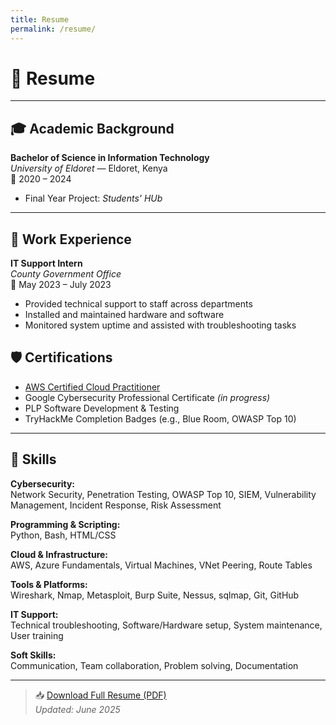 ```yaml
---
title: Resume
permalink: /resume/
---
```


# 📄 Resume

---

## 🎓 Academic Background

**Bachelor of Science in Information Technology**  
*University of Eldoret* — Eldoret, Kenya  
📅 2020 – 2024  
- Final Year Project: *Students' HUb*  
  

---

## 💼 Work Experience

**IT Support Intern**  
*County Government Office*  
📅 May 2023 – July 2023  
- Provided technical support to staff across departments  
- Installed and maintained hardware and software  
- Monitored system uptime and assisted with troubleshooting tasks  

## 🛡️ Certifications

- [AWS Certified Cloud Practitioner](https://www.credly.com/users/samuel_mbai)
- Google Cybersecurity Professional Certificate *(in progress)*  
- PLP Software Development & Testing  
- TryHackMe Completion Badges (e.g., Blue Room, OWASP Top 10)

---

## 🧠 Skills

**Cybersecurity:**  
Network Security, Penetration Testing, OWASP Top 10, SIEM, Vulnerability Management, Incident Response, Risk Assessment

**Programming & Scripting:**  
Python, Bash, HTML/CSS

**Cloud & Infrastructure:**  
AWS, Azure Fundamentals, Virtual Machines, VNet Peering, Route Tables

**Tools & Platforms:**  
Wireshark, Nmap, Metasploit, Burp Suite, Nessus, sqlmap, Git, GitHub

**IT Support:**  
Technical troubleshooting, Software/Hardware setup, System maintenance, User training

**Soft Skills:**  
Communication, Team collaboration, Problem solving, Documentation

---

> 📥 [Download Full Resume (PDF)](/SAMUEL_KIMWELE_MBAI_CV.pdf)  
> *Updated: June 2025*
